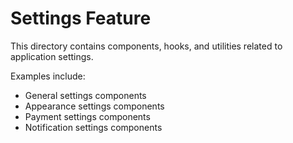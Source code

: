 
# Settings Feature

This directory contains components, hooks, and utilities related to application settings.

Examples include:
- General settings components
- Appearance settings components
- Payment settings components
- Notification settings components
